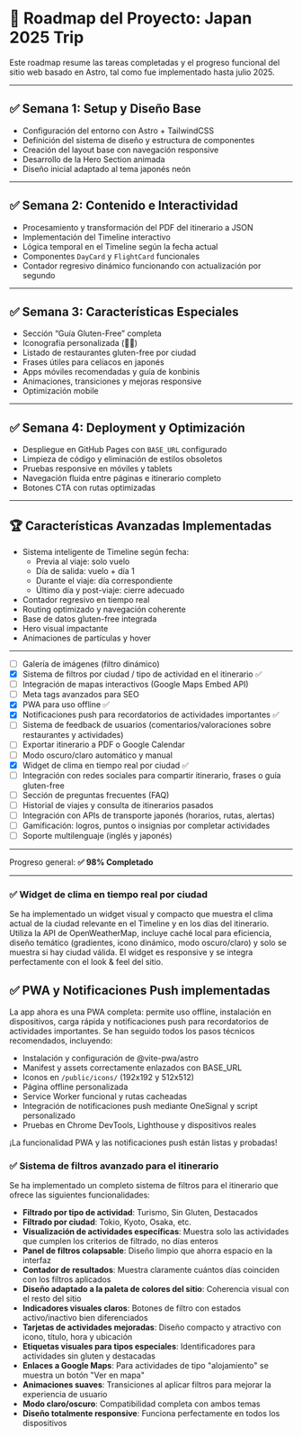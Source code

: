 # 📍 Roadmap del Proyecto: Japan 2025 Trip

Este roadmap resume las tareas completadas y el progreso funcional del sitio web basado en Astro, tal como fue implementado hasta julio 2025.

---

## ✅ Semana 1: Setup y Diseño Base
- Configuración del entorno con Astro + TailwindCSS
- Definición del sistema de diseño y estructura de componentes
- Creación del layout base con navegación responsive
- Desarrollo de la Hero Section animada
- Diseño inicial adaptado al tema japonés neón

---

## ✅ Semana 2: Contenido e Interactividad
- Procesamiento y transformación del PDF del itinerario a JSON
- Implementación del Timeline interactivo
- Lógica temporal en el Timeline según la fecha actual
- Componentes `DayCard` y `FlightCard` funcionales
- Contador regresivo dinámico funcionando con actualización por segundo

---

## ✅ Semana 3: Características Especiales
- Sección “Guía Gluten-Free” completa
- Iconografía personalizada (🌾🚫)
- Listado de restaurantes gluten-free por ciudad
- Frases útiles para celíacos en japonés
- Apps móviles recomendadas y guía de konbinis
- Animaciones, transiciones y mejoras responsive
- Optimización mobile

---

## ✅ Semana 4: Deployment y Optimización
- Despliegue en GitHub Pages con `BASE_URL` configurado
- Limpieza de código y eliminación de estilos obsoletos
- Pruebas responsive en móviles y tablets
- Navegación fluida entre páginas e itinerario completo
- Botones CTA con rutas optimizadas

---

## 🏆 Características Avanzadas Implementadas
- Sistema inteligente de Timeline según fecha:
  - Previa al viaje: solo vuelo
  - Día de salida: vuelo + día 1
  - Durante el viaje: día correspondiente
  - Último día y post-viaje: cierre adecuado
- Contador regresivo en tiempo real
- Routing optimizado y navegación coherente
- Base de datos gluten-free integrada
- Hero visual impactante
- Animaciones de partículas y hover

---

- [ ] Galería de imágenes (filtro dinámico)
- [x] Sistema de filtros por ciudad / tipo de actividad en el itinerario ✅
- [ ] Integración de mapas interactivos (Google Maps Embed API)
- [ ] Meta tags avanzados para SEO
- [x] PWA para uso offline ✅
- [x] Notificaciones push para recordatorios de actividades importantes ✅
- [ ] Sistema de feedback de usuarios (comentarios/valoraciones sobre restaurantes y actividades)
- [ ] Exportar itinerario a PDF o Google Calendar
- [ ] Modo oscuro/claro automático y manual
- [x] Widget de clima en tiempo real por ciudad ✅
- [ ] Integración con redes sociales para compartir itinerario, frases o guía gluten-free
- [ ] Sección de preguntas frecuentes (FAQ)
- [ ] Historial de viajes y consulta de itinerarios pasados
- [ ] Integración con APIs de transporte japonés (horarios, rutas, alertas)
- [ ] Gamificación: logros, puntos o insignias por completar actividades
- [ ] Soporte multilenguaje (inglés y japonés)

---

Progreso general: **✅ 98% Completado**

---

### ✅ Widget de clima en tiempo real por ciudad
Se ha implementado un widget visual y compacto que muestra el clima actual de la ciudad relevante en el Timeline y en los días del itinerario. Utiliza la API de OpenWeatherMap, incluye caché local para eficiencia, diseño temático (gradientes, icono dinámico, modo oscuro/claro) y solo se muestra si hay ciudad válida. El widget es responsive y se integra perfectamente con el look & feel del sitio.


## ✅ PWA y Notificaciones Push implementadas

La app ahora es una PWA completa: permite uso offline, instalación en dispositivos, carga rápida y notificaciones push para recordatorios de actividades importantes. Se han seguido todos los pasos técnicos recomendados, incluyendo:
- Instalación y configuración de @vite-pwa/astro
- Manifest y assets correctamente enlazados con BASE_URL
- Iconos en `/public/icons/` (192x192 y 512x512)
- Página offline personalizada
- Service Worker funcional y rutas cacheadas
- Integración de notificaciones push mediante OneSignal y script personalizado
- Pruebas en Chrome DevTools, Lighthouse y dispositivos reales

¡La funcionalidad PWA y las notificaciones push están listas y probadas!

### ✅ Sistema de filtros avanzado para el itinerario

Se ha implementado un completo sistema de filtros para el itinerario que ofrece las siguientes funcionalidades:
- **Filtrado por tipo de actividad**: Turismo, Sin Gluten, Destacados
- **Filtrado por ciudad**: Tokio, Kyoto, Osaka, etc.
- **Visualización de actividades específicas**: Muestra solo las actividades que cumplen los criterios de filtrado, no días enteros
- **Panel de filtros colapsable**: Diseño limpio que ahorra espacio en la interfaz
- **Contador de resultados**: Muestra claramente cuántos días coinciden con los filtros aplicados
- **Diseño adaptado a la paleta de colores del sitio**: Coherencia visual con el resto del sitio
- **Indicadores visuales claros**: Botones de filtro con estados activo/inactivo bien diferenciados
- **Tarjetas de actividades mejoradas**: Diseño compacto y atractivo con icono, título, hora y ubicación
- **Etiquetas visuales para tipos especiales**: Identificadores para actividades sin gluten y destacadas
- **Enlaces a Google Maps**: Para actividades de tipo "alojamiento" se muestra un botón "Ver en mapa"
- **Animaciones suaves**: Transiciones al aplicar filtros para mejorar la experiencia de usuario
- **Modo claro/oscuro**: Compatibilidad completa con ambos temas
- **Diseño totalmente responsive**: Funciona perfectamente en todos los dispositivos